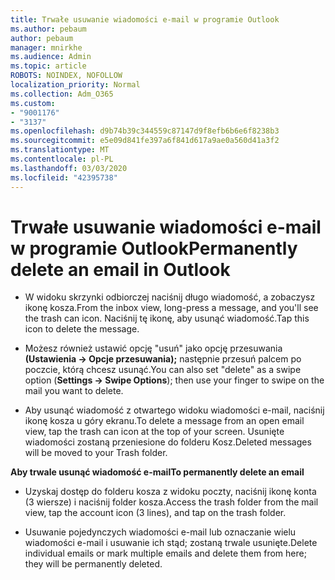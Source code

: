 ```yaml
---
title: Trwałe usuwanie wiadomości e-mail w programie Outlook
ms.author: pebaum
author: pebaum
manager: mnirkhe
ms.audience: Admin
ms.topic: article
ROBOTS: NOINDEX, NOFOLLOW
localization_priority: Normal
ms.collection: Adm_O365
ms.custom:
- "9001176"
- "3137"
ms.openlocfilehash: d9b74b39c344559c87147d9f8efb6b6e6f8238b3
ms.sourcegitcommit: e5e09d841fe397a6f841d617a9ae0a560d41a3f2
ms.translationtype: MT
ms.contentlocale: pl-PL
ms.lasthandoff: 03/03/2020
ms.locfileid: "42395738"
---
```

# <a name="permanently-delete-an-email-in-outlook"></a><span data-ttu-id="7ad3b-102">Trwałe usuwanie wiadomości e-mail w programie Outlook</span><span class="sxs-lookup"><span data-stu-id="7ad3b-102">Permanently delete an email in Outlook</span></span>

- <span data-ttu-id="7ad3b-103">W widoku skrzynki odbiorczej naciśnij długo wiadomość, a zobaczysz ikonę kosza.</span><span class="sxs-lookup"><span data-stu-id="7ad3b-103">From the inbox view, long-press a message, and you'll see the trash can icon.</span></span> <span data-ttu-id="7ad3b-104">Naciśnij tę ikonę, aby usunąć wiadomość.</span><span class="sxs-lookup"><span data-stu-id="7ad3b-104">Tap this icon to delete the message.</span></span>

- <span data-ttu-id="7ad3b-105">Możesz również ustawić opcję "usuń" jako opcję przesuwania **(Ustawienia -> Opcje przesuwania);** następnie przesuń palcem po poczcie, którą chcesz usunąć.</span><span class="sxs-lookup"><span data-stu-id="7ad3b-105">You can also set "delete" as a swipe option (**Settings -> Swipe Options**); then use your finger to swipe on the mail you want to delete.</span></span> 

- <span data-ttu-id="7ad3b-106">Aby usunąć wiadomość z otwartego widoku wiadomości e-mail, naciśnij ikonę kosza u góry ekranu.</span><span class="sxs-lookup"><span data-stu-id="7ad3b-106">To delete a message from an open email view, tap the trash can icon at the top of your screen.</span></span> <span data-ttu-id="7ad3b-107">Usunięte wiadomości zostaną przeniesione do folderu Kosz.</span><span class="sxs-lookup"><span data-stu-id="7ad3b-107">Deleted messages will be moved to your Trash folder.</span></span> 

<span data-ttu-id="7ad3b-108">**Aby trwale usunąć wiadomość e-mail**</span><span class="sxs-lookup"><span data-stu-id="7ad3b-108">**To permanently delete an email**</span></span>

- <span data-ttu-id="7ad3b-109">Uzyskaj dostęp do folderu kosza z widoku poczty, naciśnij ikonę konta (3 wiersze) i naciśnij folder kosza.</span><span class="sxs-lookup"><span data-stu-id="7ad3b-109">Access the trash folder from the mail view, tap the account icon (3 lines), and tap on the trash folder.</span></span>

- <span data-ttu-id="7ad3b-110">Usuwanie pojedynczych wiadomości e-mail lub oznaczanie wielu wiadomości e-mail i usuwanie ich stąd; zostaną trwale usunięte.</span><span class="sxs-lookup"><span data-stu-id="7ad3b-110">Delete individual emails or mark multiple emails and delete them from here; they will be permanently deleted.</span></span>
